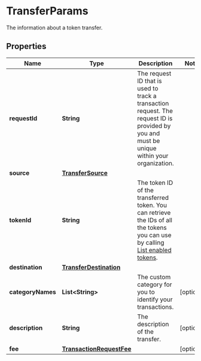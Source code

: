 

# TransferParams

The information about a token transfer.

## Properties

| Name | Type | Description | Notes |
|------------ | ------------- | ------------- | -------------|
|**requestId** | **String** | The request ID that is used to track a transaction request. The request ID is provided by you and must be unique within your organization. |  |
|**source** | [**TransferSource**](TransferSource.md) |  |  |
|**tokenId** | **String** | The token ID of the transferred token. You can retrieve the IDs of all the tokens you can use by calling [List enabled tokens](/v2/api-references/wallets/list-enabled-tokens). |  |
|**destination** | [**TransferDestination**](TransferDestination.md) |  |  |
|**categoryNames** | **List&lt;String&gt;** | The custom category for you to identify your transactions. |  [optional] |
|**description** | **String** | The description of the transfer. |  [optional] |
|**fee** | [**TransactionRequestFee**](TransactionRequestFee.md) |  |  [optional] |



